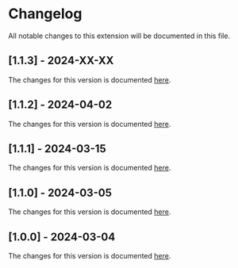 # Changelog

All notable changes to this extension will be documented in this file.

## [1.1.3] - 2024-XX-XX

The changes for this version is documented [here](https://github.com/dentolos19/git-wiki-editor/releases/tag/v1.1.3).

## [1.1.2] - 2024-04-02

The changes for this version is documented [here](https://github.com/dentolos19/git-wiki-editor/releases/tag/v1.1.2).

## [1.1.1] - 2024-03-15

The changes for this version is documented [here](https://github.com/dentolos19/git-wiki-editor/releases/tag/v1.1.1).

## [1.1.0] - 2024-03-05

The changes for this version is documented [here](https://github.com/dentolos19/git-wiki-editor/releases/tag/v1.1.0).

## [1.0.0] - 2024-03-04

The changes for this version is documented [here](https://github.com/dentolos19/git-wiki-editor/releases/tag/v1.0.0).